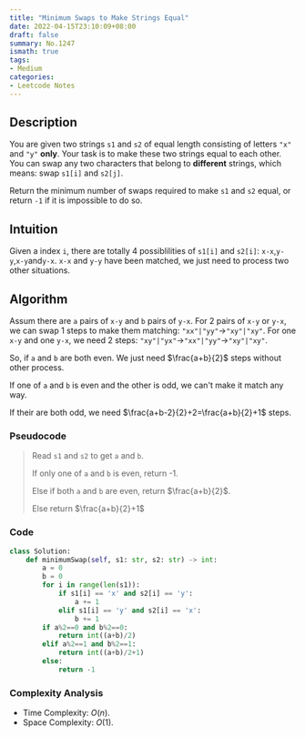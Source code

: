 ```yaml
---
title: "Minimum Swaps to Make Strings Equal"
date: 2022-04-15T23:10:09+08:00
draft: false
summary: No.1247
ismath: true
tags:
- Medium
categories:
- Leetcode Notes
---
```

## Description

You are given two strings `s1` and `s2` of equal length consisting of letters `"x"` and `"y"` **only**. Your task is to make these two strings equal to each other. You can swap any two characters that belong to **different** strings, which means: swap `s1[i]` and `s2[j]`.

Return the minimum number of swaps required to make `s1` and `s2` equal, or return `-1` if it is impossible to do so.

## Intuition

Given a index `i`, there are totally 4 possiblilities of `s1[i]` and `s2[i]`: `x-x`,`y-y`,`x-y`and`y-x`. `x-x` and `y-y` have been matched, we just need to process two other situations.

## Algorithm

Assum there are `a` pairs of `x-y` and `b` pairs of `y-x`. For 2 pairs of `x-y` or `y-x`, we can swap 1 steps to make them matching: `"xx"|"yy"`$\rightarrow$`"xy"|"xy"`. For one `x-y` and one `y-x`, we need 2 steps: `"xy"|"yx"`$\rightarrow$`"xx"|"yy"`$\rightarrow$`"xy"|"xy"`.

So, if `a` and `b` are both even. We just need $\frac{a+b}{2}$ steps without other process.

If one of `a` and `b` is even and the other is odd, we can't make it match any way.

If their are both odd, we need $\frac{a+b-2}{2}+2=\frac{a+b}{2}+1$ steps.

### Pseudocode

> Read `s1` and `s2` to get `a` and `b`.
>
> If only one of `a` and `b` is even, return -1.
>
> Else if both `a` and `b` are even, return $\frac{a+b}{2}$.
>
> Else return $\frac{a+b}{2}+1$

### Code

```python
class Solution:
    def minimumSwap(self, s1: str, s2: str) -> int:
        a = 0
        b = 0
        for i in range(len(s1)):
            if s1[i] == 'x' and s2[i] == 'y':
                a += 1
            elif s1[i] == 'y' and s2[i] == 'x':
                b += 1
        if a%2==0 and b%2==0:
            return int((a+b)/2)
        elif a%2==1 and b%2==1:
            return int((a+b)/2+1)
        else:
            return -1
```

### Complexity Analysis

- Time Complexity: $O(n)$.
- Space Complexity: $O(1)$.